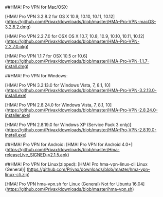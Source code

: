 ##HMA! Pro VPN for Mac/OSX:

[HMA! Pro VPN 3.2.8.2 for OS X 10.9, 10.10, 10.11, 10.12] (https://github.com/Privax/downloads/blob/master/HMA-Pro-VPN-macOS-3.2.8.2.dmg)

[HMA! Pro VPN 2.2.7.0 for OSX  OS X 10.7, 10.8, 10.9, 10.10, 10.11, 10.12] (https://github.com/Privax/downloads/blob/master/HMA-Pro-VPN-2.2.7.0.pkg)

[HMA! Pro VPN 1.1.7 for OSX  10.5 or 10.6] (https://github.com/Privax/downloads/blob/master/HMA-Pro-VPN-1.1.7-install.dmg)

##HMA! Pro VPN for Windows:

[HMA! Pro VPN 3.2.13.0 for Windows Vista, 7, 8.1, 10] (https://github.com/Privax/downloads/blob/master/HMA-Pro-VPN-3.2.13.0-install.exe)

[HMA! Pro VPN 2.8.24.0 for Windows Vista, 7, 8.1, 10] (https://github.com/Privax/downloads/blob/master/HMA-Pro-VPN-2.8.24.0-installer.exe)

[HMA! Pro VPN 2.8.19.0 for Windows XP (Service Pack 3 only)] (https://github.com/Privax/downloads/blob/master/HMA-Pro-VPN-2.8.19.0-install.exe)

##HMA! Pro VPN for Android:
[HMA! Pro VPN for Android 4.0+] (https://github.com/Privax/downloads/blob/master/Hma-releaseLive_SIGNED-v2.1.5.apk)

##HMA! Pro VPN for Linux(zipped):
[HMA! Pro hma-vpn-linux-cli Linux (General)] (https://github.com/Privax/downloads/blob/master/hma-vpn-linux-cli.zip)

[HMA! Pro VPN hma-vpn.sh for Linux (General) Not for Ubuntu 16.04] (https://github.com/Privax/downloads/blob/master/hma-vpn.sh)
